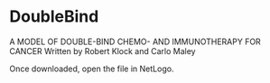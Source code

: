 # DoubleBind
A MODEL OF DOUBLE-BIND CHEMO- AND IMMUNOTHERAPY FOR CANCER
Written by Robert Klock and Carlo Maley

Once downloaded, open the file in NetLogo. 
